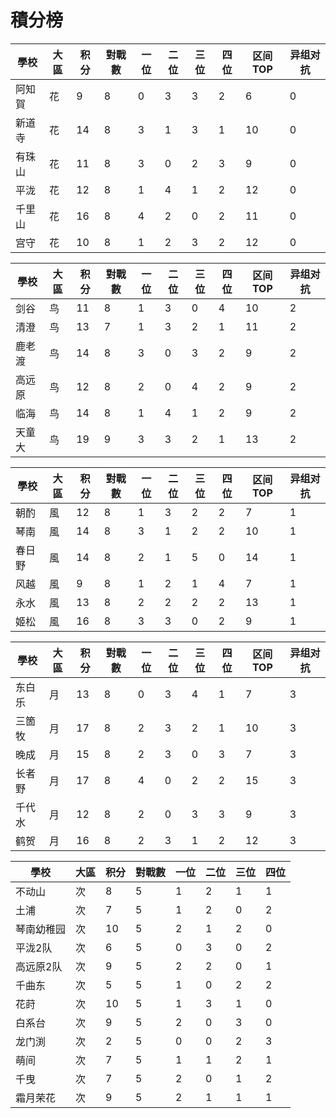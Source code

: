 # 積分榜

| 學校   | 大區 | 积分 | 對戰數 | 一位 | 二位 | 三位 | 四位 |区间TOP|异组对抗 |
| ------ | ---- | ---- | ------ | ---- | ---- | ---- | ---- |---- |---- |
| 阿知賀 | 花   | 9    | 8      | 0    | 3    | 3    | 2   |  6  | 0  |  
| 新道寺 | 花   | 14    | 8     | 3   | 1    | 3    | 1    |  10  |  0 |
| 有珠山 | 花   | 11    | 8      | 3    | 0    | 2    | 3    |  9  |  0 |
| 平泷   | 花   | 12    | 8      | 1    | 4    | 1    | 2    |  12  | 0  |
| 千里山 | 花   | 16   | 8    | 4    | 2    | 0    | 2    |  11  |  0 |
| 宫守   | 花   | 10    | 8     | 1    | 2    | 3    | 2    |  12  | 0  |

| 學校   | 大區 | 积分 | 對戰數 | 一位 | 二位 | 三位 | 四位 |区间TOP|异组对抗 |
| ------ | ---- | ---- | ------ | ---- | ---- | ---- | ---- |---- |---- |
| 剑谷   | 鸟   | 11    | 8      | 1    | 3    | 0    | 4    |  10  | 2  |
| 清澄   | 鸟   | 13    | 7      | 1    | 3    | 2    | 1    |  11  | 2  |
| 鹿老渡 | 鸟   | 14    | 8      | 3    | 0    | 3    | 2    |  9  | 2  |
| 高远原 | 鸟   | 12    | 8      | 2    | 0    | 4    | 2    |  9  |  2 |
| 临海   | 鸟   | 14    | 8      | 1    | 4    | 1    | 2    |  9  | 2  |
| 天童大 | 鸟   | 19    | 9      | 3    | 3    | 2    | 1    |  13  | 2  |

| 學校 | 大區 | 积分 | 對戰數 | 一位 | 二位 | 三位 | 四位 |区间TOP|异组对抗 |
| ---- | ---- | ---- | ------ | ---- | ---- | ---- | ---- |---- |---- |
| 朝酌 | 風   | 12    | 8      | 1    | 3    | 2    | 2    |  7  |  1 |
| 琴南 | 風   | 14    | 8      | 3    | 1    | 2    | 2    |  10  |  1 |
| 春日野 | 風   | 14    | 8      | 2    | 1    | 5    | 0    |  14  |  1 |
| 风越 | 風   | 9    | 8      | 1    | 2    | 1    | 4    |  7  | 1  |
| 永水 | 風   | 13    | 8      | 2    | 2    | 2    | 2    |  13  | 1  |
| 姬松 | 風   | 16    | 8      | 3    | 3    | 0    | 2    |  9  |  1 |

| 學校   | 大區 | 积分 | 對戰數 | 一位 | 二位 | 三位 | 四位 |区间TOP|异组对抗 |
| ------ | ---- | ---- | ------ | ---- | ---- | ---- | ---- |---- |---- |
| 东白乐 | 月   | 13    | 8      | 0    | 3    | 4    | 1    |  7  |  3 |
| 三箇牧 | 月   | 17    | 8      | 2    | 3    | 2    | 1    |  10  | 3  |
| 晚成   | 月   | 15    | 8      | 2    | 3    | 0    | 3    |  7  |  3 |
| 长者野 | 月   | 17    | 8      | 4    | 0    | 2    | 2    |  15  | 3  |
| 千代水 | 月   | 12    | 8      | 2    | 0    | 3    | 3    |  9  | 3  |
| 鹤贺   | 月   | 16    | 8      | 2    | 3    | 1    | 2    |  12  | 3  |

| 學校   | 大區 | 积分 | 對戰數 | 一位 | 二位 | 三位 | 四位 |
| ------ | ---- | ---- | ------ | ---- | ---- | ---- | ---- |
| 不动山 | 次  | 8    | 5      | 1   | 2    | 1    | 1    | 
| 土浦 | 次  | 7    | 5      | 1    | 2    | 0    | 2    | 
| 琴南幼稚园 | 次  | 10    | 5      | 2   | 1   | 2    | 0    | 
| 平泷2队 | 次  | 6   | 5      | 0    | 3    | 0    | 2    | 
| 高远原2队 | 次  | 9    | 5      | 2    | 2    | 0    | 1    | 
| 千曲东 | 次  | 5    | 5      | 1    | 0    | 2    | 2    | 
| 花莳 | 次  | 10    | 5      | 1    | 3    | 1    | 0    | 
| 白系台 | 次  | 9    | 5      | 2    | 0    | 3    | 0    | 
| 龙门渕 | 次  | 2    | 5      | 0    | 0    | 2    | 3    | 
| 萌间 | 次  | 7    | 5      | 1    | 1    | 2    | 1    | 
| 千曳 | 次  | 7    | 5      | 2    | 0    | 1    | 2    | 
| 霜月荣花 | 次  | 9    | 5      | 2    | 1    | 1    | 1    | 

